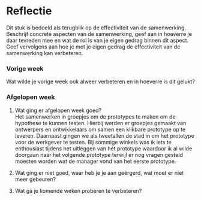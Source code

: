 Reflectie
==========

Dit stuk is bedoeld als terugblik op de effectiviteit van de samenwerking.
Beschrijf concrete aspecten van de samenwerking, geef aan in hoeverre je daar tevreden mee en wat de rol is van je eigen gedrag binnen dit aspect. Geef vervolgens aan hoe je met je eigen gedrag de effectiviteit van de samenwerking kan verbeteren.
 

### Vorige week
Wat wilde je vorige week ook alweer verbeteren en in hoeverre is dit gelukt?

### Afgelopen week
1.  Wat ging er afgelopen week goed?  
Het samenwerken in groepjes om de prototypes te maken om de hypothese te kunnen testen. Hierbij werden er groepjes gemaakt van ontwerpers en ontwikkelaars om samen een klikbare prototype op te leveren. Daarnaast gingen we als tweetallen de stad in om het prototype voor de werkgever te testen. Bij sommige winkels was ik iets te enthousiast tijdens het uitleggen van het prototype waardoor ik al wilde doorgaan naar het volgende prototype terwijl er nog vragen gesteld moesten worden wat de manager vond van het eerste prototype.

2. Wat ging er niet goed, waar heb je je aan geërgerd, wat moet er niet meer gebeuren?  


3. Wat ga je komende weken proberen te verbeteren?  
